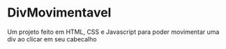 # DivMovimentavel
Um projeto feito em HTML, CSS e Javascript para poder movimentar uma div ao clicar em seu cabecalho
